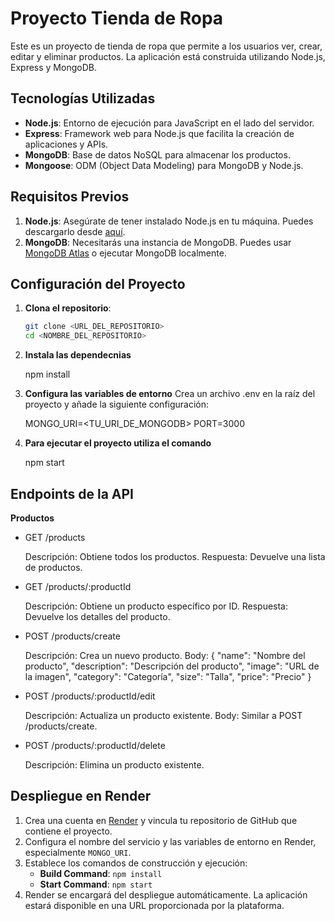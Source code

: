 # Proyecto Tienda de Ropa

Este es un proyecto de tienda de ropa que permite a los usuarios ver, crear, editar y eliminar productos. La aplicación está construida utilizando Node.js, Express y MongoDB.

## Tecnologías Utilizadas

- **Node.js**: Entorno de ejecución para JavaScript en el lado del servidor.
- **Express**: Framework web para Node.js que facilita la creación de aplicaciones y APIs.
- **MongoDB**: Base de datos NoSQL para almacenar los productos.
- **Mongoose**: ODM (Object Data Modeling) para MongoDB y Node.js.

## Requisitos Previos

1. **Node.js**: Asegúrate de tener instalado Node.js en tu máquina. Puedes descargarlo desde [aquí](https://nodejs.org/).
2. **MongoDB**: Necesitarás una instancia de MongoDB. Puedes usar [MongoDB Atlas](https://www.mongodb.com/cloud/atlas) o ejecutar MongoDB localmente.

## Configuración del Proyecto

1. **Clona el repositorio**:

   ```bash
   git clone <URL_DEL_REPOSITORIO>
   cd <NOMBRE_DEL_REPOSITORIO>

2. **Instala las dependecnias**

    npm install

3. **Configura las variables de entorno**
Crea un archivo .env en la raíz del proyecto y añade la siguiente configuración:

    MONGO_URI=<TU_URI_DE_MONGODB>
    PORT=3000

4. **Para ejecutar el proyecto utiliza el comando**

    npm start

## Endpoints de la API

**Productos**

- GET /products

    Descripción: Obtiene todos los productos.
    Respuesta: Devuelve una lista de productos.

- GET /products/:productId

    Descripción: Obtiene un producto específico por ID.
    Respuesta: Devuelve los detalles del producto.

- POST /products/create

    Descripción: Crea un nuevo producto.
    Body: {
        "name": "Nombre del producto",
        "description": "Descripción del producto",
        "image": "URL de la imagen",
        "category": "Categoría",
        "size": "Talla",
        "price": "Precio"
        }
    
- POST /products/:productId/edit

    Descripción: Actualiza un producto existente.
    Body: Similar a POST /products/create.

- POST /products/:productId/delete

    Descripción: Elimina un producto existente.


## Despliegue en Render

1. Crea una cuenta en [Render](https://render.com) y vincula tu repositorio de GitHub que contiene el proyecto.
2. Configura el nombre del servicio y las variables de entorno en Render, especialmente `MONGO_URI`.
3. Establece los comandos de construcción y ejecución:
   - **Build Command**: `npm install`
   - **Start Command**: `npm start`
4. Render se encargará del despliegue automáticamente. La aplicación estará disponible en una URL proporcionada por la plataforma.